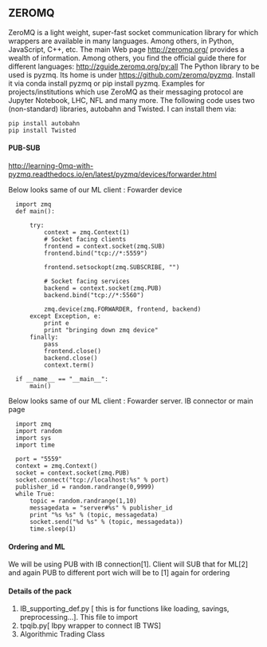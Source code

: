 ## ZEROMQ

ZeroMQ is a light weight, super-fast socket communication library for which wrappers are available in many languages. Among others, in Python, JavaScript, C++, etc.
The main Web page http://zeromq.org/ provides a wealth of information. Among others, you find the official guide there for different languages: http://zguide.zeromq.org/py:all
The Python library to be used is pyzmq. Its home is under https://github.com/zeromq/pyzmq. Install it via conda install pyzmq or pip install pyzmq.
Examples for projects/institutions which use ZeroMQ as their messaging protocol are Jupyter Notebook, LHC, NFL and many more.
The following code uses two (non-standard) libraries, autobahn and Twisted. I can install them via:
   
    pip install autobahn
    pip install Twisted
#### PUB-SUB

http://learning-0mq-with-pyzmq.readthedocs.io/en/latest/pyzmq/devices/forwarder.html

Below looks same of our ML client : Fowarder device
      
      import zmq
      def main():

          try:
              context = zmq.Context(1)
              # Socket facing clients
              frontend = context.socket(zmq.SUB)
              frontend.bind("tcp://*:5559")

              frontend.setsockopt(zmq.SUBSCRIBE, "")

              # Socket facing services
              backend = context.socket(zmq.PUB)
              backend.bind("tcp://*:5560")

              zmq.device(zmq.FORWARDER, frontend, backend)
          except Exception, e:
              print e
              print "bringing down zmq device"
          finally:
              pass
              frontend.close()
              backend.close()
              context.term()

      if __name__ == "__main__":
          main()

Below looks same of our ML client : Fowarder server. IB connector or main page

      import zmq
      import random
      import sys
      import time

      port = "5559"
      context = zmq.Context()
      socket = context.socket(zmq.PUB)
      socket.connect("tcp://localhost:%s" % port)
      publisher_id = random.randrange(0,9999)
      while True:
          topic = random.randrange(1,10)
          messagedata = "server#%s" % publisher_id
          print "%s %s" % (topic, messagedata)
          socket.send("%d %s" % (topic, messagedata))
          time.sleep(1)

#### Ordering and ML
We will be using PUB with IB connection[1]. Client will SUB that for ML[2] and again PUB to different port wich will be to [1] again for ordering
#### Details of the pack
1. IB_supporting_def.py [ this is for functions like loading, savings, preprocessing...]. This file to import
2. tpqib.py[ Ibpy wrapper to connect IB TWS]
3. Algorithmic Trading Class          
